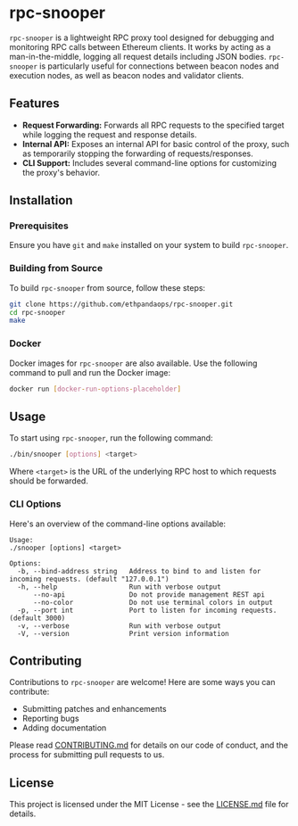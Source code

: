 # rpc-snooper

`rpc-snooper` is a lightweight RPC proxy tool designed for debugging and monitoring RPC calls between Ethereum clients. It works by acting as a man-in-the-middle, logging all request details including JSON bodies. `rpc-snooper` is particularly useful for connections between beacon nodes and execution nodes, as well as beacon nodes and validator clients.

## Features

- **Request Forwarding:** Forwards all RPC requests to the specified target while logging the request and response details.
- **Internal API:** Exposes an internal API for basic control of the proxy, such as temporarily stopping the forwarding of requests/responses.
- **CLI Support:** Includes several command-line options for customizing the proxy's behavior.

## Installation

### Prerequisites

Ensure you have `git` and `make` installed on your system to build `rpc-snooper`.

### Building from Source

To build `rpc-snooper` from source, follow these steps:

```bash
git clone https://github.com/ethpandaops/rpc-snooper.git
cd rpc-snooper
make
```

### Docker

Docker images for `rpc-snooper` are also available. Use the following command to pull and run the Docker image:

```bash
docker run [docker-run-options-placeholder]
```

## Usage

To start using `rpc-snooper`, run the following command:

```bash
./bin/snooper [options] <target>
```

Where `<target>` is the URL of the underlying RPC host to which requests should be forwarded.

### CLI Options

Here's an overview of the command-line options available:

```
Usage:
./snooper [options] <target>

Options:
  -b, --bind-address string   Address to bind to and listen for incoming requests. (default "127.0.0.1")
  -h, --help                  Run with verbose output
      --no-api                Do not provide management REST api
      --no-color              Do not use terminal colors in output
  -p, --port int              Port to listen for incoming requests. (default 3000)
  -v, --verbose               Run with verbose output
  -V, --version               Print version information
```

## Contributing

Contributions to `rpc-snooper` are welcome! Here are some ways you can contribute:

- Submitting patches and enhancements
- Reporting bugs
- Adding documentation

Please read [CONTRIBUTING.md](CONTRIBUTING.md) for details on our code of conduct, and the process for submitting pull requests to us.

## License

This project is licensed under the MIT License - see the [LICENSE.md](LICENSE.md) file for details.